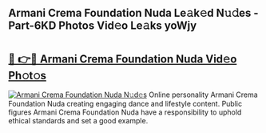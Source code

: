 ## Armani Crema Foundation Nuda Le𝚊k𝚎d N𝚞𝚍es - Part-6KD Photos Vid𝚎o Le𝚊ks yoWjy

# <h2><a href="http://fbfr2cg.evod.top/?m=Armani+Crema+Foundation+Nuda">🔗 👉🔴 Armani Crema Foundation Nuda Vid𝚎o Ph𝚘t𝚘s</a></h2>

[![Armani Crema Foundation Nuda N𝚞d𝚎s](https://i.imgur.com/8V9OHl7.gif)](http://fbfr2cg.evod.top/?m=Armani+Crema+Foundation+Nuda)
Online personality Armani Crema Foundation Nuda creating engaging dance and lifestyle content. Public figures Armani Crema Foundation Nuda have a responsibility to uphold ethical standards and set a good example. 
